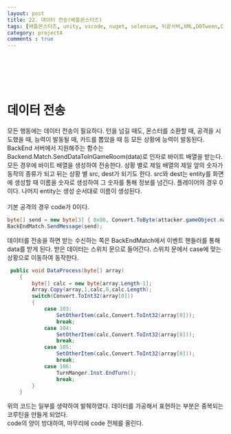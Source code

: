 ```yaml
---
layout: post
title: 22. 데이터 전송(배틀몬스터즈)
tags: [배틀몬스터즈, unity, vscode, nuget, selenium, 뒤끝서버,XML,DOTween,Corutine]
category: projectA
comments : true
---
```

<br>
<br>
<br>
<br>

# 데이터 전송
모든 행동에는 데이터 전송이 필요하다. 턴을 넘길 때도, 몬스터를 소환할 때, 공격을 시도했을 때, 능력이 발동될 때, 카드를 뽑았을 때 등 모든 상황에 능력이 발동된다. BackEnd 서버에서 지원해주는 함수는 Backend.Match.SendDataToInGameRoom(data)로 인자로 바이트 배열을 받는다. 모든 경우에 바이트 배열을 생성하여 전송한다. 상황 별로 제일 배열의 제일 앞의 숫자가 동작의 종류가 되고 뒤는 상황 별 src, dest가 되기도 한다. src와 dest는 entity를 화면에 생성할 때 이름을 숫자로 생성하여 그 숫자를 통해 정보를 넘긴다. 플레이어의 경우 0 이다. 나머지 entity는 생성 순서대로 이름이 생성된다. <br>
<br>
기본 공격의 경우 code가 0이다. <br>

~~~ cs
byte[] send = new byte[3] { 0x00, Convert.ToByte(attacker.gameObject.name), Convert.ToByte("0") }; 
BackEndMatch.SendMessage(send);
~~~
데이터를 전송을 하면 받는 수신하는 쪽은 BackEndMatch에서 이벤트 핸들러를 통해 data를 받게 된다. 받은 데이터는 스위치 문으로 들어간다. 스위치 문에서 case에 맞는 상황으로 이동하여 동작한다.<br>

~~~ cs
 public void DataProcess(byte[] array)
    {
        byte[] calc = new byte[array.Length-1];
        Array.Copy(array,1,calc,0,calc.Length);
        switch(Convert.ToInt32(array[0]))
        {
            case 103:
                SetOtherItem(calc,Convert.ToInt32(array[0]));
                break;
            case 104:
                SetOtherItem(calc,Convert.ToInt32(array[0]));
                break;
            case 105:
                SetOtherItem(calc,Convert.ToInt32(array[0]));
                break;
            case 106:
                TurnManger.Inst.EndTurn();
                break;
        }
    }
~~~
위의 코드는 일부를 생략하여 발췌하였다. 데이터를 가공해서 표현하는 부분은 중복되는 코루틴을 만들게 되었다. <br>
code의 양이 방대하여, 마무리에 code 전체를 올린다.<br>